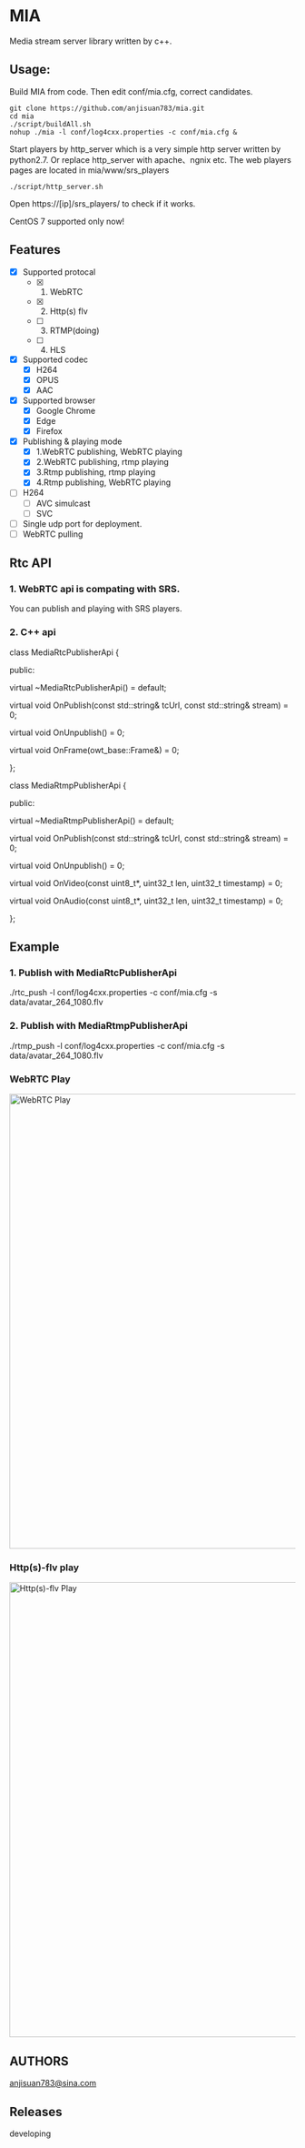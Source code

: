 # MIA

Media stream server library written by c++.

## Usage:

Build MIA from code. Then edit conf/mia.cfg, correct candidates.

```
git clone https://github.com/anjisuan783/mia.git
cd mia
./script/buildAll.sh
nohup ./mia -l conf/log4cxx.properties -c conf/mia.cfg &
```

Start players by http_server which is a very simple http server written by python2.7.
Or replace http_server with apache、ngnix etc.
The web players pages are located in mia/www/srs_players

```
./script/http_server.sh
```

Open https://[ip]/srs_players/ to check if it works.

CentOS 7 supported only now!

## Features
- [x] Supported protocal
  - [x] 1. WebRTC
  - [x] 2. Http(s) flv
  - [ ] 3. RTMP(doing)
  - [ ] 4. HLS
- [x] Supported codec
  - [x] H264 
  - [x] OPUS 
  - [x] AAC
- [x] Supported browser
  - [x] Google Chrome
  - [x] Edge
  - [x] Firefox
- [x] Publishing & playing mode
  - [x] 1.WebRTC publishing, WebRTC playing
  - [x] 2.WebRTC publishing, rtmp playing
  - [x] 3.Rtmp publishing, rtmp playing
  - [x] 4.Rtmp publishing, WebRTC playing

- [ ] H264 
  - [ ] AVC simulcast
  - [ ] SVC
- [ ] Single udp port for deployment.
- [ ] WebRTC pulling

## Rtc API

### 1. WebRTC api is compating with SRS.
   You can publish and playing with SRS players.

### 2. C++ api

class MediaRtcPublisherApi {

 public:
 
  virtual ~MediaRtcPublisherApi() = default;
  
  virtual void OnPublish(const std::string& tcUrl, const std::string& stream) = 0;
  
  virtual void OnUnpublish() = 0;
  
  virtual void OnFrame(owt_base::Frame&) = 0;
  
};

class MediaRtmpPublisherApi {

 public:
 
  virtual ~MediaRtmpPublisherApi() = default;
  
  virtual void OnPublish(const std::string& tcUrl, const std::string& stream) = 0;
  
  virtual void OnUnpublish() = 0;
  
  virtual void OnVideo(const uint8_t*, uint32_t len, uint32_t timestamp) = 0;
  
  virtual void OnAudio(const uint8_t*, uint32_t len, uint32_t timestamp) = 0;
  
};

## Example

### 1. Publish with MediaRtcPublisherApi
./rtc_push -l conf/log4cxx.properties -c conf/mia.cfg -s data/avatar_264_1080.flv

### 2. Publish with MediaRtmpPublisherApi
./rtmp_push -l conf/log4cxx.properties -c conf/mia.cfg -s data/avatar_264_1080.flv

### WebRTC Play
<img width="800" alt="WebRTC Play" src="https://github.com/anjisuan783/mia/blob/master/www/webrtc_play.png">

### Http(s)-flv play
<img width="800" alt="Http(s)-flv Play" src="https://github.com/anjisuan783/mia/blob/master/www/flv_play.png">

## AUTHORS

anjisuan783@sina.com

## Releases

developing
